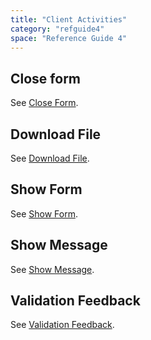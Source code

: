 ```yaml
---
title: "Client Activities"
category: "refguide4"
space: "Reference Guide 4"
---
```

## Close form

See [Close Form](Close+Form).

## Download File

See [Download File](Download+File).

## Show Form

See [Show Form](Show+Form).

## Show Message

See [Show Message](Show+Message).

## Validation Feedback

See [Validation Feedback](Validation+Feedback).